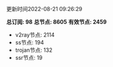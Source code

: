 更新时间2022-08-21 09:26:29

**总订阅: 98**
**总节点: 8605**
**有效节点: 2459**
- v2ray节点: 2114
- ss节点: 194
- trojan节点: 132
- ssr节点: 19
